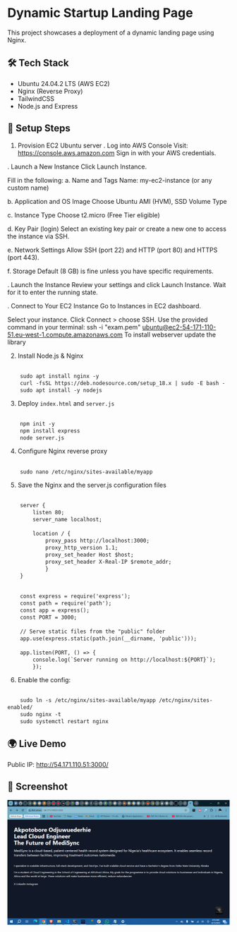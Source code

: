 # Dynamic Startup Landing Page

This project showcases a deployment of a dynamic landing page using Nginx.

## 🛠️ Tech Stack
- Ubuntu 24.04.2 LTS (AWS EC2)
- Nginx (Reverse Proxy)
- TailwindCSS
- Node.js and Express

## 🚀 Setup Steps
1. Provision EC2 Ubuntu server
. Log into AWS Console
Visit: https://console.aws.amazon.com
Sign in with your AWS credentials.

. Launch a New Instance
Click Launch Instance.

Fill in the following:
a. Name and Tags
Name: my-ec2-instance (or any custom name)

b. Application and OS Image
Choose Ubuntu AMI (HVM), SSD Volume Type

c. Instance Type
Choose t2.micro (Free Tier eligible)

d. Key Pair (login)
Select an existing key pair or create a new one to access the instance via SSH.

e. Network Settings
Allow SSH (port 22) and HTTP (port 80) and HTTPS (port 443).

f. Storage
Default (8 GB) is fine unless you have specific requirements.

. Launch the Instance
Review your settings and click Launch Instance.
Wait for it to enter the running state.

. Connect to Your EC2 Instance
Go to Instances in EC2 dashboard.

Select your instance.
Click Connect > choose SSH.
Use the provided command in your terminal:
ssh -i "exam.pem" ubuntu@ec2-54-171-110-51.eu-west-1.compute.amazonaws.com
To install webserver
update the library

2. Install Node.js & Nginx
##
        sudo apt install nginx -y
        curl -fsSL https://deb.nodesource.com/setup_18.x | sudo -E bash -
        sudo apt install -y nodejs

3. Deploy `index.html` and `server.js`

##
        npm init -y
        npm install express
        node server.js

4. Configure Nginx reverse proxy
##
        sudo nano /etc/nginx/sites-available/myapp


5. Save the Nginx and the server.js configuration files

##
        server {
            listen 80;
            server_name localhost;
            
            location / {
                proxy_pass http://localhost:3000;
                proxy_http_version 1.1;
                proxy_set_header Host $host;
                proxy_set_header X-Real-IP $remote_addr;
                }
        }

##
        const express = require('express');
        const path = require('path');
        const app = express();
        const PORT = 3000;

        // Serve static files from the "public" folder
        app.use(express.static(path.join(__dirname, 'public')));

        app.listen(PORT, () => {
            console.log(`Server running on http://localhost:${PORT}`);
            });


6. Enable the config:

##
        sudo ln -s /etc/nginx/sites-available/myapp /etc/nginx/sites-enabled/
        sudo nginx -t
        sudo systemctl restart nginx

## 🌍 Live Demo
Public IP: http://54.171.110.51:3000/

## 📸 Screenshot
![Screenshot](<Screenshot 2025-06-15 041654.png>)